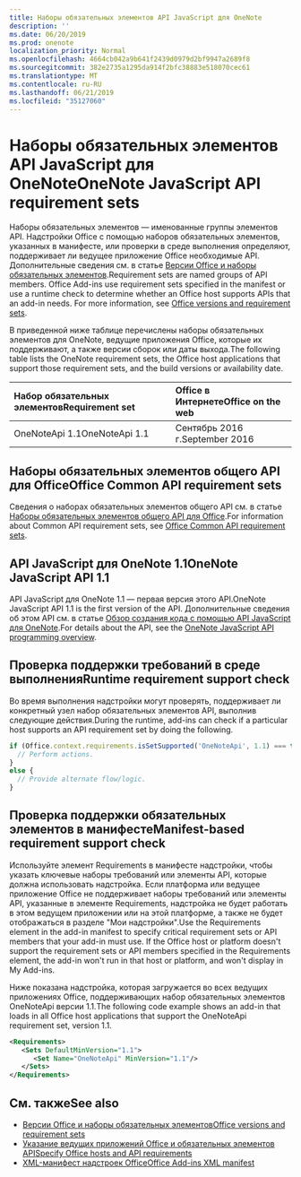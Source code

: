 ```yaml
---
title: Наборы обязательных элементов API JavaScript для OneNote
description: ''
ms.date: 06/20/2019
ms.prod: onenote
localization_priority: Normal
ms.openlocfilehash: 4664cb042a9b641f2439d0979d2bf9947a2689f8
ms.sourcegitcommit: 382e2735a1295da914f2bfc38883e518070cec61
ms.translationtype: MT
ms.contentlocale: ru-RU
ms.lasthandoff: 06/21/2019
ms.locfileid: "35127060"
---
```

# <a name="onenote-javascript-api-requirement-sets"></a><span data-ttu-id="68b0c-102">Наборы обязательных элементов API JavaScript для OneNote</span><span class="sxs-lookup"><span data-stu-id="68b0c-102">OneNote JavaScript API requirement sets</span></span>

<span data-ttu-id="68b0c-p101">Наборы обязательных элементов — именованные группы элементов API. Надстройки Office с помощью наборов обязательных элементов, указанных в манифесте, или проверки в среде выполнения определяют, поддерживает ли ведущее приложение Office необходимые API. Дополнительные сведения см. в статье [Версии Office и наборы обязательных элементов](/office/dev/add-ins/develop/office-versions-and-requirement-sets).</span><span class="sxs-lookup"><span data-stu-id="68b0c-p101">Requirement sets are named groups of API members. Office Add-ins use requirement sets specified in the manifest or use a runtime check to determine whether an Office host supports APIs that an add-in needs. For more information, see [Office versions and requirement sets](/office/dev/add-ins/develop/office-versions-and-requirement-sets).</span></span>

<span data-ttu-id="68b0c-106">В приведенной ниже таблице перечислены наборы обязательных элементов для OneNote, ведущие приложения Office, которые их поддерживают, а также версии сборок или даты выхода.</span><span class="sxs-lookup"><span data-stu-id="68b0c-106">The following table lists the OneNote requirement sets, the Office host applications that support those requirement sets, and the build versions or availability date.</span></span>

|  <span data-ttu-id="68b0c-107">Набор обязательных элементов</span><span class="sxs-lookup"><span data-stu-id="68b0c-107">Requirement set</span></span>  |  <span data-ttu-id="68b0c-108">Office в Интернете</span><span class="sxs-lookup"><span data-stu-id="68b0c-108">Office on the web</span></span> |
|:-----|:-----|
| <span data-ttu-id="68b0c-109">OneNoteApi 1.1</span><span class="sxs-lookup"><span data-stu-id="68b0c-109">OneNoteApi 1.1</span></span>  | <span data-ttu-id="68b0c-110">Сентябрь 2016 г.</span><span class="sxs-lookup"><span data-stu-id="68b0c-110">September 2016</span></span> |  

## <a name="office-common-api-requirement-sets"></a><span data-ttu-id="68b0c-111">Наборы обязательных элементов общего API для Office</span><span class="sxs-lookup"><span data-stu-id="68b0c-111">Office Common API requirement sets</span></span>

<span data-ttu-id="68b0c-112">Сведения о наборах обязательных элементов общего API см. в статье [Наборы обязательных элементов общего API для Office](office-add-in-requirement-sets.md).</span><span class="sxs-lookup"><span data-stu-id="68b0c-112">For information about Common API requirement sets, see [Office Common API requirement sets](office-add-in-requirement-sets.md).</span></span>

## <a name="onenote-javascript-api-11"></a><span data-ttu-id="68b0c-113">API JavaScript для OneNote 1.1</span><span class="sxs-lookup"><span data-stu-id="68b0c-113">OneNote JavaScript API 1.1</span></span>

<span data-ttu-id="68b0c-114">API JavaScript для OneNote 1.1 — первая версия этого API.</span><span class="sxs-lookup"><span data-stu-id="68b0c-114">OneNote JavaScript API 1.1 is the first version of the API.</span></span> <span data-ttu-id="68b0c-115">Дополнительные сведения об этом API см. в статье [Обзор создания кода с помощью API JavaScript для OneNote](/office/dev/add-ins/onenote/onenote-add-ins-programming-overview).</span><span class="sxs-lookup"><span data-stu-id="68b0c-115">For details about the API, see the [OneNote JavaScript API programming overview](/office/dev/add-ins/onenote/onenote-add-ins-programming-overview).</span></span>

## <a name="runtime-requirement-support-check"></a><span data-ttu-id="68b0c-116">Проверка поддержки требований в среде выполнения</span><span class="sxs-lookup"><span data-stu-id="68b0c-116">Runtime requirement support check</span></span>

<span data-ttu-id="68b0c-117">Во время выполнения надстройки могут проверять, поддерживает ли конкретный узел набор обязательных элементов API, выполнив следующие действия.</span><span class="sxs-lookup"><span data-stu-id="68b0c-117">During the runtime, add-ins can check if a particular host supports an API requirement set by doing the following.</span></span>

```js
if (Office.context.requirements.isSetSupported('OneNoteApi', 1.1) === true) {
  // Perform actions.
}
else {
  // Provide alternate flow/logic.
}
```

## <a name="manifest-based-requirement-support-check"></a><span data-ttu-id="68b0c-118">Проверка поддержки обязательных элементов в манифесте</span><span class="sxs-lookup"><span data-stu-id="68b0c-118">Manifest-based requirement support check</span></span>

<span data-ttu-id="68b0c-p103">Используйте элемент Requirements в манифесте надстройки, чтобы указать ключевые наборы требований или элементы API, которые должна использовать надстройка. Если платформа или ведущее приложение Office не поддерживает наборы требований или элементы API, указанные в элементе Requirements, надстройка не будет работать в этом ведущем приложении или на этой платформе, а также не будет отображаться в разделе "Мои надстройки".</span><span class="sxs-lookup"><span data-stu-id="68b0c-p103">Use the Requirements element in the add-in manifest to specify critical requirement sets or API members that your add-in must use. If the Office host or platform doesn't support the requirement sets or API members specified in the Requirements element, the add-in won't run in that host or platform, and won't display in My Add-ins.</span></span>

<span data-ttu-id="68b0c-121">Ниже показана надстройка, которая загружается во всех ведущих приложениях Office, поддерживающих набор обязательных элементов OneNoteApi версии 1.1.</span><span class="sxs-lookup"><span data-stu-id="68b0c-121">The following code example shows an add-in that loads in all Office host applications that support the OneNoteApi requirement set, version 1.1.</span></span>

```xml
<Requirements>
   <Sets DefaultMinVersion="1.1">
      <Set Name="OneNoteApi" MinVersion="1.1"/>
   </Sets>
</Requirements>
```

## <a name="see-also"></a><span data-ttu-id="68b0c-122">См. также</span><span class="sxs-lookup"><span data-stu-id="68b0c-122">See also</span></span>

- [<span data-ttu-id="68b0c-123">Версии Office и наборы обязательных элементов</span><span class="sxs-lookup"><span data-stu-id="68b0c-123">Office versions and requirement sets</span></span>](/office/dev/add-ins/develop/office-versions-and-requirement-sets)
- [<span data-ttu-id="68b0c-124">Указание ведущих приложений Office и обязательных элементов API</span><span class="sxs-lookup"><span data-stu-id="68b0c-124">Specify Office hosts and API requirements</span></span>](/office/dev/add-ins/develop/specify-office-hosts-and-api-requirements)
- [<span data-ttu-id="68b0c-125">XML-манифест надстроек Office</span><span class="sxs-lookup"><span data-stu-id="68b0c-125">Office Add-ins XML manifest</span></span>](/office/dev/add-ins/develop/add-in-manifests)
